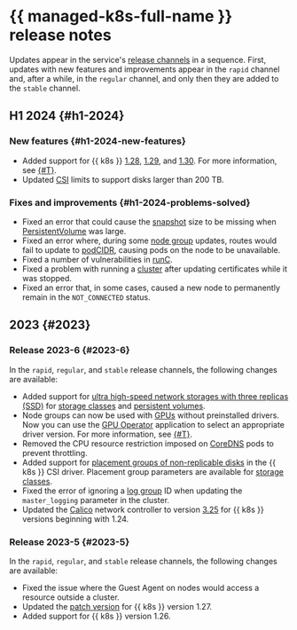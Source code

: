 # {{ managed-k8s-full-name }} release notes

Updates appear in the service's [release channels](./concepts/release-channels-and-updates.md) in a sequence. First, updates with new features and improvements appear in the `rapid` channel and, after a while, in the `regular` channel, and only then they are added to the `stable` channel.

## H1 2024 {#h1-2024}

### New features {#h1-2024-new-features}

* Added support for {{ k8s }} [1.28](https://github.com/kubernetes/kubernetes/blob/master/CHANGELOG/CHANGELOG-1.28.md), [1.29](https://github.com/kubernetes/kubernetes/blob/master/CHANGELOG/CHANGELOG-1.29.md), and [1.30](https://github.com/kubernetes/kubernetes/blob/master/CHANGELOG/CHANGELOG-1.30.md). For more information, see [{#T}](./concepts/release-channels-and-updates.md).
* Updated [CSI](https://github.com/container-storage-interface/spec/blob/master/spec.md) limits to support disks larger than 200 TB.

### Fixes and improvements {#h1-2024-problems-solved}

* Fixed an error that could cause the [snapshot](https://kubernetes.io/docs/concepts/storage/volume-snapshots/) size to be missing when [PersistentVolume](./concepts/volume.md#persistent-volume) was large.
* Fixed an error where, during some [node group](./concepts/index.md#node-group) updates, routes would fail to update to [podCIDR](https://kubernetes.io/docs/reference/kubernetes-api/cluster-resources/node-v1/#NodeSpec), causing pods on the node to be unavailable.
* Fixed a number of vulnerabilities in [runC](https://github.com/opencontainers/runc).
* Fixed a problem with running a [cluster](./concepts/index.md#kubernetes-cluster) after updating certificates while it was stopped.
* Fixed an error that, in some cases, caused a new node to permanently remain in the `NOT_CONNECTED` status.

## 2023 {#2023}

### Release 2023-6 {#2023-6}

In the `rapid`, `regular`, and `stable` release channels, the following changes are available:
* Added support for [ultra high-speed network storages with three replicas (SSD)](../compute/concepts/disk.md#disks-types) for [storage classes](./operations/volumes/manage-storage-class.md) and [persistent volumes](./concepts/volume.md#persistent-volume).
* Node groups can now be used with [GPUs](../compute/concepts/gpus.md) without preinstalled drivers. Now you can use the [GPU Operator](https://docs.nvidia.com/datacenter/cloud-native/gpu-operator/overview.html) application to select an appropriate driver version. For more information, see [{#T}](./tutorials/driverless-gpu.md).
* Removed the CPU resource restriction imposed on [CoreDNS](https://kubernetes.io/docs/tasks/administer-cluster/coredns/) pods to prevent throttling.
* Added support for [placement groups of non-replicable disks](../compute/concepts/disk-placement-group.md) in the {{ k8s }} CSI driver. Placement group parameters are available for [storage classes](./operations/volumes/manage-storage-class.md).
* Fixed the error of ignoring a [log group](../logging/concepts/log-group.md) ID when updating the `master_logging` parameter in the cluster.
* Updated the [Calico](./concepts/network-policy.md#calico) network controller to version [3.25](https://docs.tigera.io/archive/v3.25/release-notes/) for {{ k8s }} versions beginning with 1.24.

### Release 2023-5 {#2023-5}

In the `rapid`, `regular`, and `stable` release channels, the following changes are available:
* Fixed the issue where the Guest Agent on nodes would access a resource outside a cluster.
* Updated the [patch version](https://github.com/kubernetes/kubernetes/blob/master/CHANGELOG/CHANGELOG-1.27.md#changelog-since-v1273) for {{ k8s }} version 1.27.
* Added support for {{ k8s }} version 1.26.
